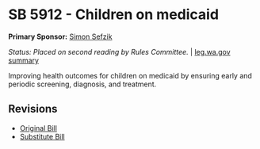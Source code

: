 # SB 5912 - Children on medicaid
**Primary Sponsor:** [Simon Sefzik](/person/leg/simon.sefzik.md)

*Status: Placed on second reading by Rules Committee.* | [leg.wa.gov summary](https://app.leg.wa.gov/billsummary?BillNumber=5912&Year=2021)

Improving health outcomes for children on medicaid by ensuring early and periodic screening, diagnosis, and treatment.

## Revisions
* [Original Bill](1/)
* [Substitute Bill](S/)